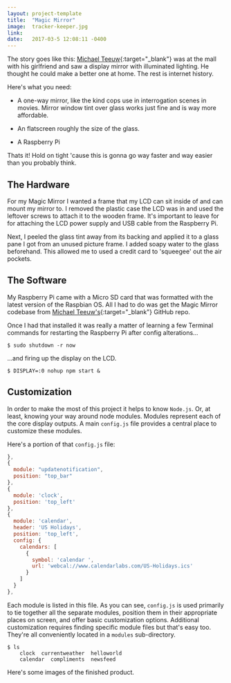```yaml
---
layout: project-template
title:  "Magic Mirror"
image:  tracker-keeper.jpg
link:
date:   2017-03-5 12:08:11 -0400
---
```

The story goes like this: [Michael Teeuw](http://michaelteeuw.nl/){:target="_blank"} was at the mall with his girlfriend and saw a display mirror with illuminated lighting. He thought he could make a better one at home. The rest is internet history.

Here's what you need:

- A one-way mirror, like the kind cops use in interrogation scenes in movies. Mirror window tint over glass works just fine and is way more affordable.

- An flatscreen roughly the size of the glass.

- A Raspberry Pi

Thats it! Hold on tight 'cause this is gonna go way faster and way easier than you probably think.

## The Hardware

For my Magic Mirror I wanted a frame that my LCD can sit inside of and can mount my mirror to. I removed the plastic case the LCD was in and used the leftover screws to attach it to the wooden frame. It's important to leave for for attaching the LCD power supply and USB cable from the Raspberry Pi.

Next, I peeled the glass tint away from its backing and applied it to a glass pane I got from an unused picture frame. I added soapy water to the glass beforehand. This allowed me to used a credit card to 'squeegee' out the air pockets.

## The Software

My Raspberry Pi came with a Micro SD card that was formatted with the latest version of the Raspbian OS. All I had to do was get the Magic Mirror codebase from [Michael Teeuw's](https://github.com/MichMich/MagicMirror){:target="_blank"} GitHub repo.

Once I had that installed it was really a matter of learning a few Terminal commands for restarting the Raspberry Pi after config alterations...

```shell
$ sudo shutdown -r now
```

...and firing up the display on the LCD.

```shell
$ DISPLAY=:0 nohup npm start &
```
## Customization

In order to make the most of this project it helps to know `Node.js`. Or, at least, knowing your way around node modules. Modules represent each of the core display outputs. A main `config.js` file provides a central place to customize these modules.

Here's a portion of that `config.js` file:

```javascript
},
{
  module: "updatenotification",
  position: "top_bar"
},
{
  module: 'clock',
  position: 'top_left'
},
{
  module: 'calendar',
  header: 'US Holidays',
  position: 'top_left',
  config: {
    calendars: [
	  {
	    symbol: 'calendar ',
		url: 'webcal://www.calendarlabs.com/US-Holidays.ics'
	  }
	]
  }
},
```

Each module is listed in this file. As you can see, `config.js` is used primarily to tie together all the separate modules, position them in their appropriate places on screen, and offer basic customization options. Additional customization requires finding specific module files but that's easy too. They're all conveniently located in a `modules` sub-directory.

```shell
$ ls
    clock  currentweather  helloworld  
    calendar  compliments  newsfeed
```

Here's some images of the finished product.
